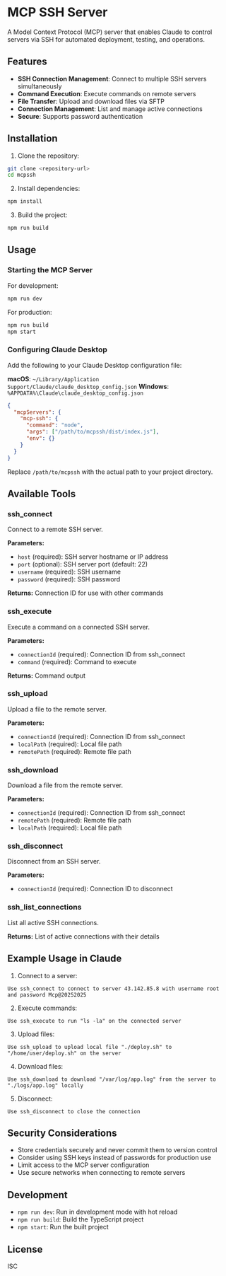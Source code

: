 # MCP SSH Server

A Model Context Protocol (MCP) server that enables Claude to control servers via SSH for automated deployment, testing, and operations.

## Features

- **SSH Connection Management**: Connect to multiple SSH servers simultaneously
- **Command Execution**: Execute commands on remote servers
- **File Transfer**: Upload and download files via SFTP
- **Connection Management**: List and manage active connections
- **Secure**: Supports password authentication

## Installation

1. Clone the repository:
```bash
git clone <repository-url>
cd mcpssh
```

2. Install dependencies:
```bash
npm install
```

3. Build the project:
```bash
npm run build
```

## Usage

### Starting the MCP Server

For development:
```bash
npm run dev
```

For production:
```bash
npm run build
npm start
```

### Configuring Claude Desktop

Add the following to your Claude Desktop configuration file:

**macOS**: `~/Library/Application Support/Claude/claude_desktop_config.json`
**Windows**: `%APPDATA%\Claude\claude_desktop_config.json`

```json
{
  "mcpServers": {
    "mcp-ssh": {
      "command": "node",
      "args": ["/path/to/mcpssh/dist/index.js"],
      "env": {}
    }
  }
}
```

Replace `/path/to/mcpssh` with the actual path to your project directory.

## Available Tools

### ssh_connect
Connect to a remote SSH server.

**Parameters:**
- `host` (required): SSH server hostname or IP address
- `port` (optional): SSH server port (default: 22)
- `username` (required): SSH username
- `password` (required): SSH password

**Returns:** Connection ID for use with other commands

### ssh_execute
Execute a command on a connected SSH server.

**Parameters:**
- `connectionId` (required): Connection ID from ssh_connect
- `command` (required): Command to execute

**Returns:** Command output

### ssh_upload
Upload a file to the remote server.

**Parameters:**
- `connectionId` (required): Connection ID from ssh_connect
- `localPath` (required): Local file path
- `remotePath` (required): Remote file path

### ssh_download
Download a file from the remote server.

**Parameters:**
- `connectionId` (required): Connection ID from ssh_connect
- `remotePath` (required): Remote file path
- `localPath` (required): Local file path

### ssh_disconnect
Disconnect from an SSH server.

**Parameters:**
- `connectionId` (required): Connection ID to disconnect

### ssh_list_connections
List all active SSH connections.

**Returns:** List of active connections with their details

## Example Usage in Claude

1. Connect to a server:
```
Use ssh_connect to connect to server 43.142.85.8 with username root and password Mcp@20252025
```

2. Execute commands:
```
Use ssh_execute to run "ls -la" on the connected server
```

3. Upload files:
```
Use ssh_upload to upload local file "./deploy.sh" to "/home/user/deploy.sh" on the server
```

4. Download files:
```
Use ssh_download to download "/var/log/app.log" from the server to "./logs/app.log" locally
```

5. Disconnect:
```
Use ssh_disconnect to close the connection
```

## Security Considerations

- Store credentials securely and never commit them to version control
- Consider using SSH keys instead of passwords for production use
- Limit access to the MCP server configuration
- Use secure networks when connecting to remote servers

## Development

- `npm run dev`: Run in development mode with hot reload
- `npm run build`: Build the TypeScript project
- `npm start`: Run the built project

## License

ISC